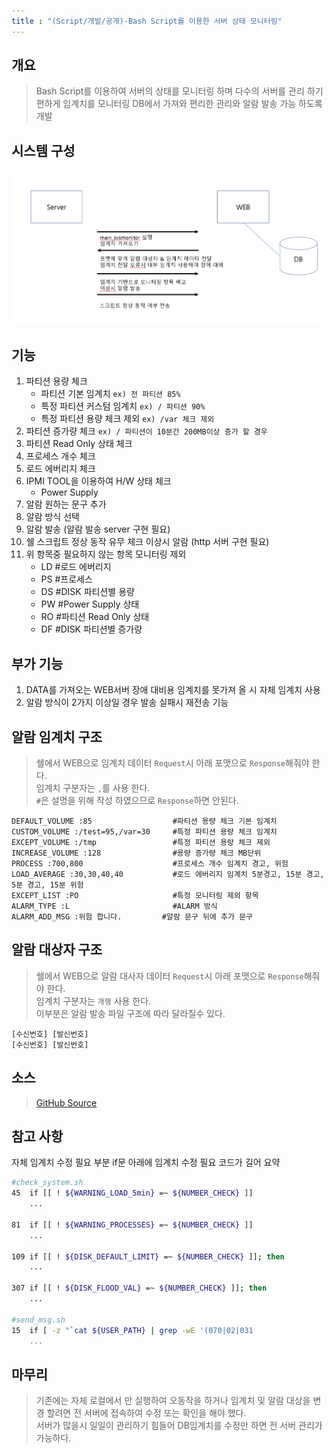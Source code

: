 ```yaml
---
title : "(Script/개발/공개)-Bash Script를 이용한 서버 상태 모니터링" 
---
```


## 개요
>Bash Script를 이용하여 서버의 상태를 모니터링 하며 다수의 서버를 관리 하기 편하게 임계치를 모니터링 DB에서 가져와 편리한 관리와 알람 발송 가능 하도록 개발

## 시스템 구성
![구조](https://github.com/Tosi123/Tosi123.github.io/blob/master/assets/image/server_monitor.png?raw=true)

## 기능
1. 파티션 용량 체크
    - 파티션 기본 임계치 `ex) 전 파티션 85%`
    - 특정 파티션 커스텀 임계치 `ex) / 파티션 90%`
    - 특정 파티션 용량 체크 제외 `ex) /var 체크 제외`
1. 파티션 증가량 체크 `ex) / 파티션이 10분간 200MB이상 증가 할 경우`
1. 파티션 Read Only 상태 체크
1. 프로세스 개수 체크
1. 로드 에버리지 체크
1. IPMI TOOL을 이용하여 H/W 상태 체크
    - Power Supply
1. 알람 원하는 문구 추가
1. 알람 방식 선택
1. 알람 발송 (알람 발송 server 구현 필요)
1. 쉘 스크립트 정상 동작 유무 체크 이상시 알람 (http 서버 구현 필요)
1. 위 항목중 필요하지 않는 항목 모니터링 제외
    - LD #로드 에버리지
    - PS #프로세스
    - DS #DISK 파티션별 용량
    - PW #Power Supply 상태
    - RO #파티션 Read Only 상태
    - DF #DISK 파티션별 증가량 

## 부가 기능
1. DATA를 가져오는 WEB서버 장애 대비용 임계치를 못가져 올 시 자체 임계치 사용
1. 알람 방식이 2가지 이상일 경우 발송 실패시 재전송 기능

## 알람 임계치 구조
>쉘에서 WEB으로 임계치 데이터 `Request`시 아래 포맷으로 `Response`해줘야 한다.</br>
임계치 구분자는 `,`를 사용 한다.<br>
`#`은 설명을 위해 작성 하였으므로 `Response`하면 안된다.
```
DEFAULT_VOLUME :85                  #파티션 용량 체크 기본 임계치           
CUSTOM_VOLUME :/test=95,/var=30     #특정 파티션 용량 체크 임계치
EXCEPT_VOLUME :/tmp                 #특정 파티션 용량 체크 제외
INCREASE_VOLUME :128                #용량 증가량 체크 MB단위
PROCESS :700,800                    #프로세스 개수 임계치 경고, 위험
LOAD_AVERAGE :30,30,40,40           #로드 에버리지 임계치 5분경고, 15분 경고, 5분 경고, 15분 위험
EXCEPT_LIST :PO                     #특정 모니터링 제외 항목 
ALARM_TYPE :L                       #ALARM 방식
ALARM_ADD_MSG :위험 합니다.         #알람 문구 뒤에 추가 문구
```

## 알람 대상자 구조
>쉘에서 WEB으로 알람 대사자 데이터 `Request`시 아래 포맷으로 `Response`해줘야 한다.</br>
임계치 구분자는 `개행` 사용 한다.<br>
이부분은 알람 발송 파일 구조에 따라 달라질수 있다.
```
[수신번호] [발신번호]
[수신번호] [발신번호]
```

## 소스
>[GitHub Source](https://github.com/Tosi123/ServerStatusMonitoring)

## 참고 사항
자체 임계치 수정 필요 부분 if문 아래에 임계치 수정 필요 코드가 길어 요약
```bash
#check_system.sh
45  if [[ ! ${WARNING_LOAD_5min} =~ ${NUMBER_CHECK} ]] 
    ...

81  if [[ ! ${WARNING_PROCESSES} =~ ${NUMBER_CHECK} ]]
    ...

109 if [[ ! ${DISK_DEFAULT_LIMIT} =~ ${NUMBER_CHECK} ]]; then
    ...

307 if [[ ! ${DISK_FLOOD_VAL} =~ ${NUMBER_CHECK} ]]; then
    ...

#send_msg.sh
15  if [ -z "`cat ${USER_PATH} | grep -wE '(070|02|031
    ...
```

## 마무리
>기존에는 자체 로컬에서 만 실행하여 오동작을 하거나 임계치 및 알람 대상을 변경 할려면 전 서버에 접속하여 수정 또는 확인을 해야 했다.<br>
서버가 많을시 일일이 관리하기 힘들어 DB임계치를 수정만 하면 전 서버 관리가 가능하다.
